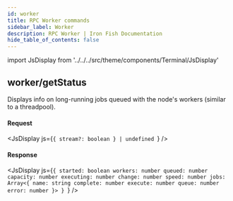 ```yaml
---
id: worker
title: RPC Worker commands
sidebar_label: Worker
description: RPC Worker | Iron Fish Documentation
hide_table_of_contents: false
---
```


import JsDisplay from '../../../src/theme/components/Terminal/JsDisplay'

## worker/getStatus

Displays info on long-running jobs queued with the node's workers (similar to a threadpool).

#### Request

<JsDisplay js={`{
  stream?: boolean
} | undefined
`} />

#### Response

<JsDisplay js={`{
  started: boolean
  workers: number
  queued: number
  capacity: number
  executing: number
  change: number
  speed: number
  jobs: Array<{
    name: string
    complete: number
    execute: number
    queue: number
    error: number
  }>
}
`} />
